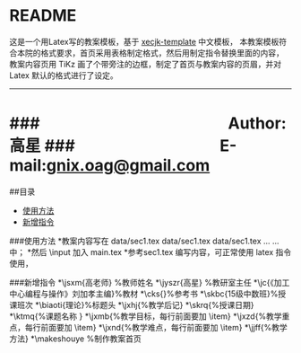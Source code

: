 README
===========================
这是一个用Latex写的教案模板，基于 [xecjk-template](https://github.com/xiaohanyu/xecjk-template) 中文模板，
本教案模板符合本院的格式要求，首页采用表格制定格式，然后用制定指令替换里面的内容，
教案内容页用 TiKz 画了个带旁注的边框，制定了首页与教案内容的页眉，并对 Latex 默认的格式进行了设定。

****
###　　　　　　　　　　　　Author:高星
###　　　　　　　　　  E-mail:gnix.oag@gmail.com
===========================

##目录
* [使用方法](#使用方法)
* [新增指令](#新增指令)

###使用方法
*教案内容写在 data/sec1.tex  data/sec1.tex data/sec1.tex ... ...中；
*然后 \input 加入 main.tex 
*参考sec1.tex 编写内容，可正常使用 latex 指令使用，

###新增指令
*\jsxm{高老师} %教师姓名
*\jyszr{高星}	%教研室主任
*\jc{《加工中心编程与操作》刘加孝主编}%教材
*\cks{}%参考书
*\skbc{15级中数班}%授课班次
*\biaoti{理论}%标题头
*\jxhj{%教学后记}
*\skrq{%授课日期}
*\ktmq{%课题名称 }
*\jxmb{%教学目标，每行前面要加 \item}
*\jxzd{%教学重点，每行前面要加 \item}
*\jxnd{%教学难点，每行前面要加 \item}
*\jjff{%教学方法}
*\makeshouye %制作教案首页

